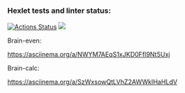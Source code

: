 ### Hexlet tests and linter status:

[![Actions Status](https://github.com/lagiska/frontend-project-44/actions/workflows/hexlet-check.yml/badge.svg)](https://github.com/lagiska/frontend-project-44/actions)
<a href="https://codeclimate.com/github/lagiska/frontend-project-44/maintainability"><img src="https://api.codeclimate.com/v1/badges/ae27b53cd82aae899096/maintainability" /></a>

Brain-even:

https://asciinema.org/a/NWYM7AEqS1xJKD0Ffl9Nt5Uxj

Brain-calc:

https://asciinema.org/a/SzWxsowQtLVhZ2AWWklHaHLdV
